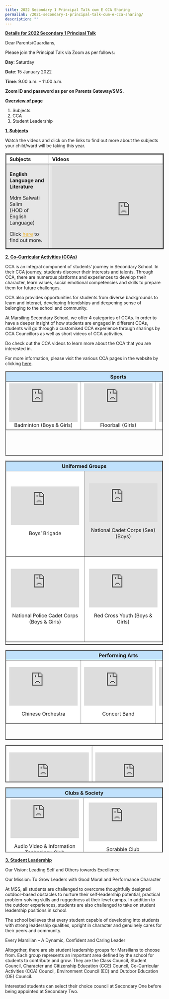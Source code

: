 ```yaml
---
title: 2022 Secondary 1 Principal Talk cum E CCA Sharing
permalink: /2021-secondary-1-principal-talk-cum-e-cca-sharing/
description: ""
---
```

**<u>Details for 2022 Secondary 1 Principal Talk</u>** 

Dear Parents/Guardians,

Please join the Principal Talk via Zoom as per follows:

**Day**: Saturday

**Date**: 15 January 2022

**Time**: 9.00 a.m. – 11.00 a.m.

**Zoom ID and password as per on Parents Gateway/SMS.**

**<u>Overview of page</u>**

1.  Subjects
2.  CCA
3.  Student Leadership

**<u>1\. Subjects</u>**

Watch the videos and click on the links to find out more about the subjects your child/ward will be taking this year.

<table border="3" style="box-sizing: inherit; border-collapse: collapse; border-spacing: 0px; max-width: 100%; height: 302px; width: 790.439px;"><tbody style="box-sizing: inherit;"><tr style="box-sizing: inherit; background: rgb(255, 255, 255);"><td style="box-sizing: inherit; padding: 5px 10px; width: 305px;"><strong style="box-sizing: inherit; font-weight: bold;">Subjects</strong></td><td style="box-sizing: inherit; padding: 5px 10px; width: 465.439px;"><strong style="box-sizing: inherit; font-weight: bold;">Videos</strong></td></tr><tr style="box-sizing: inherit; background: rgb(230, 230, 230);"><td style="box-sizing: inherit; padding: 5px 10px; width: 305px;"><strong style="box-sizing: inherit; font-weight: bold;">English Language and Literature</strong><p style="box-sizing: inherit; font-size: 1em;"></p><p style="box-sizing: inherit; font-size: 1em;">Mdm Salwati Salim<br style="box-sizing: inherit;">(HOD of English Language)</p><p style="box-sizing: inherit; font-size: 1em;">Click<span>&nbsp;</span><a href="/curriculum/academic/english-language-and-literature/" style="box-sizing: inherit; background-color: transparent; transition: all 0.25s ease-in-out 0s; text-decoration: underline; color: rgb(241, 174, 22);">here</a><span>&nbsp;</span>to find out more.</p></td><td style="box-sizing: inherit; padding: 5px 10px; width: 465.439px;"><iframe src="https://www.youtube.com/embed/F9SSWnyohiw" width="500" height="281.25" frameborder="0" allowfullscreen="allowfullscreen" style="box-sizing: inherit;"></iframe></td></tr><tr style="box-sizing: inherit; background: rgb(255, 255, 255);"><td style="box-sizing: inherit; padding: 5px 10px; width: 305px;"><strong style="box-sizing: inherit; font-weight: bold;">Computer Applications (CPA)</strong><p style="box-sizing: inherit; font-size: 1em;"></p><p style="box-sizing: inherit; font-size: 1em;">Mr Mike Thye<br style="box-sizing: inherit;">(CPA Coordinator)</p><p style="box-sizing: inherit; font-size: 1em;">Click<span>&nbsp;</span><a href="/curriculum/academic/normal-technical/" style="box-sizing: inherit; background-color: transparent; transition: all 0.25s ease-in-out 0s; text-decoration: underline; color: rgb(241, 174, 22);">here</a><span>&nbsp;</span>to find out more.</p></td><td style="box-sizing: inherit; padding: 5px 10px; width: 465.439px;"><iframe src="https://www.youtube.com/embed/WiI9PV8W9ts" width="500" height="281.25" frameborder="0" allowfullscreen="allowfullscreen" style="box-sizing: inherit;"></iframe></td></tr><tr style="box-sizing: inherit; background: rgb(230, 230, 230);"><td style="box-sizing: inherit; padding: 5px 10px; width: 305px;"><strong style="box-sizing: inherit; font-weight: bold;">Design &amp; Technology</strong><p style="box-sizing: inherit; font-size: 1em;"></p><p style="box-sizing: inherit; font-size: 1em;">Mr Tan Ting Siong<br style="box-sizing: inherit;">(SH D&amp;T/Discipline)</p><p style="box-sizing: inherit; font-size: 1em;">Click<span>&nbsp;</span><a href="/curriculum/academic/craft-and-technology/" style="box-sizing: inherit; background-color: transparent; transition: all 0.25s ease-in-out 0s; text-decoration: underline; color: rgb(241, 174, 22);">here</a><span>&nbsp;</span>to find out more.</p></td><td style="box-sizing: inherit; padding: 5px 10px; width: 465.439px;"><iframe src="https://www.youtube.com/embed/mlVl1lZAgQk" width="500" height="281.25" frameborder="0" allowfullscreen="allowfullscreen" style="box-sizing: inherit;"></iframe></td></tr><tr style="box-sizing: inherit; background: rgb(255, 255, 255);"><td style="box-sizing: inherit; padding: 5px 10px; width: 305px;"><strong style="box-sizing: inherit; font-weight: bold;">Food &amp; Consumer Education</strong><p style="box-sizing: inherit; font-size: 1em;"></p><p style="box-sizing: inherit; font-size: 1em;">Mdm Shamala<br style="box-sizing: inherit;">(SH Nutrition &amp; Food Science)</p><p style="box-sizing: inherit; font-size: 1em;">Click<span>&nbsp;</span><a href="/curriculum/academic/craft-and-technology/" style="box-sizing: inherit; background-color: transparent; transition: all 0.25s ease-in-out 0s; text-decoration: underline; color: rgb(241, 174, 22);">here</a><span>&nbsp;</span>to find out more.</p></td><td style="box-sizing: inherit; padding: 5px 10px; width: 465.439px;"><iframe src="https://www.youtube.com/embed/86QTfUl5kMM" width="500" height="281.25" frameborder="0" allowfullscreen="allowfullscreen" style="box-sizing: inherit;"></iframe></td></tr><tr style="box-sizing: inherit; background: rgb(230, 230, 230);"><td style="box-sizing: inherit; padding: 5px 10px; width: 305px;"><strong style="box-sizing: inherit; font-weight: bold;">Humanities</strong><p style="box-sizing: inherit; font-size: 1em;"></p><p style="box-sizing: inherit; font-size: 1em;">Mr Jeffrey Lau<br style="box-sizing: inherit;">(HOD of Humanities)</p><p style="box-sizing: inherit; font-size: 1em;">Click<span>&nbsp;</span><a href="/curriculum/academic/humanities/" style="box-sizing: inherit; background-color: transparent; transition: all 0.25s ease-in-out 0s; text-decoration: underline; color: rgb(241, 174, 22);">here</a><span>&nbsp;</span>to find out more.</p></td><td style="box-sizing: inherit; padding: 5px 10px; width: 465.439px;"><iframe src="https://www.youtube.com/embed/n5ja2ncrK48" width="500" height="281.25" frameborder="0" allowfullscreen="allowfullscreen" style="box-sizing: inherit;"></iframe></td></tr><tr style="box-sizing: inherit; background: rgb(255, 255, 255);"><td style="box-sizing: inherit; padding: 5px 10px; width: 305px;"><strong style="box-sizing: inherit; font-weight: bold;">Mathematics</strong><p style="box-sizing: inherit; font-size: 1em;"></p><p style="box-sizing: inherit; font-size: 1em;">Ms Yeo Puay Joo<br style="box-sizing: inherit;">(HOD of Mathematics)</p><p style="box-sizing: inherit; font-size: 1em;">Click<span>&nbsp;</span><a href="/curriculum/academic/mathematics/" style="box-sizing: inherit; background-color: transparent; transition: all 0.25s ease-in-out 0s; text-decoration: underline; color: rgb(241, 174, 22);">here</a><span>&nbsp;</span>to find out more.</p></td><td style="box-sizing: inherit; padding: 5px 10px; width: 465.439px;"><iframe src="https://www.youtube.com/embed/2GGcCANOdxo" width="500" height="281.25" frameborder="0" allowfullscreen="allowfullscreen" style="box-sizing: inherit;"></iframe></td></tr><tr style="box-sizing: inherit; background: rgb(230, 230, 230);"><td style="box-sizing: inherit; padding: 5px 10px; width: 305px;"><strong style="box-sizing: inherit; font-weight: bold;">Mother Tongues Languages</strong><p style="box-sizing: inherit; font-size: 1em;"></p><p style="box-sizing: inherit; font-size: 1em;">Mdm Rashidah<br style="box-sizing: inherit;">(HOD of Mother Tongues Languages)</p><p style="box-sizing: inherit; font-size: 1em;">Click<span>&nbsp;</span><a href="/curriculum/academic/mother-tongue-languages/" style="box-sizing: inherit; background-color: transparent; transition: all 0.25s ease-in-out 0s; text-decoration: underline; color: rgb(241, 174, 22);">here</a><span>&nbsp;</span>to find out more.</p></td><td style="box-sizing: inherit; padding: 5px 10px; width: 465.439px;"><iframe src="https://www.youtube.com/embed/QDMtpfH44rg" width="500" height="281.25" frameborder="0" allowfullscreen="allowfullscreen" style="box-sizing: inherit;"></iframe></td></tr><tr style="box-sizing: inherit; background: rgb(255, 255, 255);"><td style="box-sizing: inherit; padding: 5px 10px; width: 305px;"><strong style="box-sizing: inherit; font-weight: bold;">Sciences</strong><p style="box-sizing: inherit; font-size: 1em;"></p><p style="box-sizing: inherit; font-size: 1em;">Ms Ain<br style="box-sizing: inherit;">(HOD of Science)</p><p style="box-sizing: inherit; font-size: 1em;">Click<span>&nbsp;</span><a href="/curriculum/academic/science/" style="box-sizing: inherit; background-color: transparent; transition: all 0.25s ease-in-out 0s; text-decoration: underline; color: rgb(241, 174, 22);">here</a><span>&nbsp;</span>to find out more.</p></td><td style="box-sizing: inherit; padding: 5px 10px; width: 465.439px;"><iframe src="https://www.youtube.com/embed/8Fld4TC2f_g" width="500" height="281.25" frameborder="0" allowfullscreen="allowfullscreen" style="box-sizing: inherit;"></iframe></td></tr><tr style="box-sizing: inherit; background: rgb(230, 230, 230);"><td style="box-sizing: inherit; padding: 5px 10px; width: 305px;"><strong style="box-sizing: inherit; font-weight: bold;">Literature-Art</strong><p style="box-sizing: inherit; font-size: 1em;"></p><p style="box-sizing: inherit; font-size: 1em;">Mrs Karen Ong<br style="box-sizing: inherit;">(HOD of Craft &amp; Technology)</p><p style="box-sizing: inherit; font-size: 1em;">Click<span>&nbsp;</span><a href="/curriculum/academic/craft-and-technology/" style="box-sizing: inherit; background-color: transparent; transition: all 0.25s ease-in-out 0s; text-decoration: underline; color: rgb(241, 174, 22);">here</a><span>&nbsp;</span>to find out more.</p></td><td style="box-sizing: inherit; padding: 5px 10px; width: 465.439px;"><iframe src="https://www.youtube.com/embed/SNyos_mop90" width="500" height="281.25" frameborder="0" allowfullscreen="allowfullscreen" style="box-sizing: inherit;"></iframe></td></tr></tbody></table>

**<u>2\. Co-Curricular Activities (CCAs)</u>**

CCA is an integral component of students’ journey in Secondary School. In their CCA journey, students discover their interests and talents. Through CCA, there are numerous platforms and experiences to develop their character, learn values, social emotional competencies and skills to prepare them for future challenges.

CCA also provides opportunities for students from diverse backgrounds to learn and interact, developing friendships and deepening sense of belonging to the school and community.

At Marsiling Secondary School, we offer 4 categories of CCAs. In order to have a deeper insight of how students are engaged in different CCAs, students will go through a customised CCA experience through sharings by CCA Councillors as well as short videos of CCA activities.

Do check out the CCA videos to learn more about the CCA that you are interested in.

For more information, please visit the various CCA pages in the website by clicking [here](/co-curricular-activities-ccas/).

<table border="2" style="box-sizing: inherit; border-collapse: collapse; border-spacing: 0px; max-width: 100%; height: 267px; width: 783.725px;"><tbody style="box-sizing: inherit;"><tr style="box-sizing: inherit; background: rgb(255, 255, 255); height: 3.87891px;"><td colspan="3" style="box-sizing: inherit; padding: 5px 10px; width: 759.725px; height: 3.87891px; background-color: rgb(192, 225, 252); text-align: center;"><strong style="box-sizing: inherit; font-weight: bold;">Sports</strong></td></tr><tr style="box-sizing: inherit; background: rgb(255, 255, 255); height: 34px;"><td style="box-sizing: inherit; padding: 5px 10px; width: 280px; height: 34px; text-align: center;"><iframe src="https://www.youtube.com/embed/5nDIrk4PZao" width="220" height="123.72&quot;" frameborder="0" allowfullscreen="allowfullscreen" style="box-sizing: inherit;"></iframe>Badminton (Boys &amp; Girls)</td><td style="box-sizing: inherit; padding: 5px 10px; width: 280px; height: 34px; text-align: center;"><iframe src="https://www.youtube.com/embed/RU0rBYIANIE" width="220" height="123.72" frameborder="0" allowfullscreen="allowfullscreen" style="box-sizing: inherit;"></iframe>Floorball (Girls)</td><td style="box-sizing: inherit; padding: 5px 10px; width: 239.725px; height: 34px; text-align: center;"><iframe src="https://www.youtube.com/embed/bTcQ4foo19g" width="220" height="123.72" frameborder="0" allowfullscreen="allowfullscreen" style="box-sizing: inherit;"></iframe>Sepak Takraw (Boys)</td></tr></tbody></table>

<table border="2" style="box-sizing: inherit; border-collapse: collapse; border-spacing: 0px; max-width: 100%; height: 587px; width: 792.227px;"><tbody style="box-sizing: inherit;"><tr style="box-sizing: inherit; background: rgb(255, 255, 255); height: 24px;"><td colspan="2" style="box-sizing: inherit; padding: 5px 10px; width: 765.959px; background-color: rgb(192, 225, 252); text-align: center; height: 24px;"><strong style="box-sizing: inherit; font-weight: bold;">Uniformed Groups</strong></td></tr><tr style="box-sizing: inherit; background: rgb(230, 230, 230); height: 274px;"><td style="box-sizing: inherit; padding: 5px 10px; width: 385px; background-color: rgb(255, 255, 255); text-align: center; height: 274px;"><iframe src="https://www.youtube.com/embed/fXfrzh5TbI4" width="220" height="123.72" frameborder="0" allowfullscreen="allowfullscreen" style="box-sizing: inherit;"></iframe><p style="box-sizing: inherit; font-size: 1em;"></p><p style="box-sizing: inherit; font-size: 1em;">Boys’ Brigade</p></td><td style="box-sizing: inherit; padding: 5px 10px; width: 380.959px; text-align: center; height: 274px;"><iframe src="https://www.youtube.com/embed/bj4Ejq4DrCM" width="220" height="123.72" frameborder="0" allowfullscreen="allowfullscreen" style="box-sizing: inherit;"></iframe><p style="box-sizing: inherit; font-size: 1em;"></p><p style="box-sizing: inherit; font-size: 1em;">National Cadet Corps (Sea) (Boys)</p></td></tr><tr style="box-sizing: inherit; background: rgb(255, 255, 255); height: 274px;"><td style="box-sizing: inherit; padding: 5px 10px; width: 385px; text-align: center; height: 274px;"><iframe src="https://www.youtube.com/embed/5T9EVPCE_QE" width="220" height="123.72" frameborder="0" allowfullscreen="allowfullscreen" style="box-sizing: inherit;"></iframe><p style="box-sizing: inherit; font-size: 1em;"></p><p style="box-sizing: inherit; font-size: 1em;">National Police Cadet Corps (Boys &amp; Girls)</p></td><td style="box-sizing: inherit; padding: 5px 10px; width: 380.959px; text-align: center; height: 274px;"><iframe src="https://www.youtube.com/embed/mrDcfILezjk" width="220" height="123.72" frameborder="0" allowfullscreen="allowfullscreen" style="box-sizing: inherit;"></iframe><p style="box-sizing: inherit; font-size: 1em;"></p><p style="box-sizing: inherit; font-size: 1em;">Red Cross Youth (Boys &amp; Girls)</p></td></tr></tbody></table>

<table border="2" style="box-sizing: inherit; border-collapse: collapse; border-spacing: 0px; max-width: 100%; height: 285px; width: 792.227px;"><tbody style="box-sizing: inherit;"><tr style="box-sizing: inherit; background: rgb(255, 255, 255);"><td colspan="3" style="box-sizing: inherit; padding: 5px 10px; width: 748.854px; background-color: rgb(192, 225, 252); text-align: center;"><strong style="box-sizing: inherit; font-weight: bold;">Performing Arts</strong></td></tr><tr style="box-sizing: inherit; background: rgb(230, 230, 230);"><td style="box-sizing: inherit; padding: 5px 10px; width: 254px; background-color: rgb(255, 255, 255);"><p style="box-sizing: inherit; font-size: 1em; text-align: center;"><iframe src="https://www.youtube.com/embed/b6zKVFj1myY" width="220" height="123.72" frameborder="0" allowfullscreen="allowfullscreen" style="box-sizing: inherit;"></iframe></p><p style="box-sizing: inherit; font-size: 1em; text-align: center;">Chinese Orchestra</p></td><td style="box-sizing: inherit; padding: 5px 10px; width: 254px; background-color: rgb(255, 255, 255);"><p style="box-sizing: inherit; font-size: 1em; text-align: center;"><iframe src="https://www.youtube.com/embed/89VHwknq4v0" width="220" height="123.72" frameborder="0" allowfullscreen="allowfullscreen" style="box-sizing: inherit;"></iframe></p><p style="box-sizing: inherit; font-size: 1em; text-align: center;">Concert Band</p></td><td style="box-sizing: inherit; padding: 5px 10px; width: 240.854px; background-color: rgb(255, 255, 255);"><p style="box-sizing: inherit; font-size: 1em; text-align: center;"><iframe src="https://www.youtube.com/embed/cmLcCo6oJgk" width="220" height="123.72" frameborder="0" allowfullscreen="allowfullscreen" style="box-sizing: inherit;"></iframe></p><p style="box-sizing: inherit; font-size: 1em; text-align: center;">Drama Society (English)</p></td></tr></tbody></table>

<table border="2" style="box-sizing: inherit; border-collapse: collapse; border-spacing: 0px; max-width: 100%; height: 116px; width: 787.1px;"><tbody style="box-sizing: inherit;"><tr style="box-sizing: inherit; background: rgb(255, 255, 255);"><td style="box-sizing: inherit; padding: 5px 10px; width: 379px;"><p style="box-sizing: inherit; font-size: 1em; text-align: center;"><iframe src="https://www.youtube.com/embed/83ZzcgO7Hhc" width="256" height="140.6" frameborder="0" allowfullscreen="allowfullscreen" style="box-sizing: inherit;"></iframe></p><p style="box-sizing: inherit; font-size: 1em; text-align: center;">Malay Dance</p></td><td style="box-sizing: inherit; padding: 5px 10px; width: 392.1px;"><p style="box-sizing: inherit; font-size: 1em; text-align: center;"><iframe src="https://www.youtube.com/embed/UtdaJuHbnKs" width="256" height="140.6" frameborder="0" allowfullscreen="allowfullscreen" style="box-sizing: inherit;"></iframe></p><p style="box-sizing: inherit; font-size: 1em; text-align: center;">International Dance</p></td></tr></tbody></table>

<table border="2" style="box-sizing: inherit; border-collapse: collapse; border-spacing: 0px; max-width: 100%; height: 205px; width: 788.226px;"><tbody style="box-sizing: inherit;"><tr style="box-sizing: inherit; background: rgb(255, 255, 255); height: 23px;"><td colspan="2" style="box-sizing: inherit; padding: 5px 10px; width: 520.226px; height: 23px; background-color: rgb(192, 225, 252); text-align: center;"><strong style="box-sizing: inherit; font-weight: bold;">Clubs &amp; Society</strong></td></tr><tr style="box-sizing: inherit; background: rgb(255, 255, 255); height: 34.8652px;"><td style="box-sizing: inherit; padding: 5px 10px; width: 252px; height: 34.8652px; text-align: center;"><iframe src="https://www.youtube.com/embed/TJRrE1YN8sY" width="220" height="123.72" frameborder="0" allowfullscreen="allowfullscreen" style="box-sizing: inherit;"></iframe><p style="box-sizing: inherit; font-size: 1em;"></p><p style="box-sizing: inherit; font-size: 1em;">Audio Video &amp; Information Technology Club</p></td><td style="box-sizing: inherit; padding: 5px 10px; width: 268.226px; height: 34.8652px; text-align: center;"><iframe src="https://www.youtube.com/embed/XcjTalsVCDo" width="220" height="123.72" frameborder="0" allowfullscreen="allowfullscreen" style="box-sizing: inherit;"></iframe><p style="box-sizing: inherit; font-size: 1em;"></p><p style="box-sizing: inherit; font-size: 1em;">Scrabble Club</p></td></tr></tbody></table>

**<u>3\. Student Leadership</u>**

Our Vision: Leading Self and Others towards Excellence

Our Mission: To Grow Leaders with Good Moral and Performance Character

At MSS, all students are challenged to overcome thoughtfully designed outdoor-based obstacles to nurture their self-leadership potential, practical problem-solving skills and ruggedness at their level camps. In addition to the outdoor experiences, students are also challenged to take on student leadership positions in school.

The school believes that every student capable of developing into students with strong leadership qualities, upright in character and genuinely cares for their peers and community.

Every Marsilian – A Dynamic, Confident and Caring Leader

Altogether, there are six student leadership groups for Marsilians to choose from. Each group represents an important area defined by the school for students to contribute and grow. They are the Class Council, Student Council, Character and Citizenship Education (CCE) Council, Co-Curricular Activities (CCA) Council, Environment Council (EC) and Outdoor Education (OE) Council.

Interested students can select their choice council at Secondary One before being appointed at Secondary Two.
